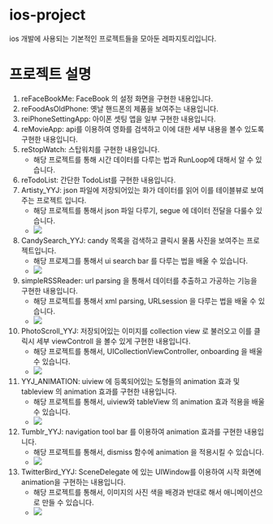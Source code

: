 # ios-project
ios 개발에 사용되는 기본적인 프로젝트들을 모아둔 레파지토리입니다. 

# 프로젝트 설명

1. reFaceBookMe: FaceBook 의 설정 화면을 구현한 내용입니다. 
2. reFoodAsOldPhone: 옛날 핸드폰의 제품을 보여주는 내용입니다.
3. reiPhoneSettingApp: 아이폰 셋팅 앱을 일부 구현한 내용입니다. 
4. reMovieApp: api를 이용하여 영화를 검색하고 이에 대한 세부 내용을 볼수 있도록 구현한 내용입니다.
5. reStopWatch: 스탑워치를 구현한 내용입니다. 
    * 해당 프로젝트를 통해 시간 데이터를 다루는 법과 RunLoop에 대해서 알 수 있습니다. 
6. reTodoList: 간단한 TodoList를 구현한 내용입니다. 
7. Artisty_YYJ: json 파일에 저장되어있는 화가 데이터를 읽어 이를 테이블뷰로 보여주는 프로젝트 입니다. 
    * 해당 프로젝트를 통해서 json 파일 다루기, segue 에 데이터 전달을 다룰수 있습니다. 
    * ![](proj_gif/7_artistry.gif)
8. CandySearch_YYJ: candy 목록을 검색하고 클릭시 물품 사진을 보여주는 프로젝트입니다.
    * 해당 프로제그를 통해서 ui search bar 를 다루는 법을 배울 수 있습니다.
    * ![](proj_gif/8_Candy_Search.gif)
9. simpleRSSReader: url parsing 을 통해서 데이터를 추출하고 가공하는 기능을 구현한 내용입니다.
    * 해당 프로젝트를 통해서 xml parsing, URLsession 을 다루는 법을 배울 수 있습니다.
    * ![](proj_gif/9_simple%20RSS%20Reader.gif)
10. PhotoScroll_YYJ: 저장되어있는 이미지를 collection view 로 불러오고 이를 클릭시 세부 viewControll 을 볼수 있게 구현한 내용입니다.
    * 해당 프로젝트를 통해서, UICollectionViewController, onboarding 을 배울 수 있습니다.
    * ![](proj_gif/10_PhotoScroll.gif)
11. YYJ_ANIMATION: uiview 에 등록되어있는 도형들의 animation 효과 및 tableview 의 animation 효과를 구현한 내용입니다.
	* 해당 프로젝트를 통해서, uiview와 tableView 의 animation 효과 적용을 배울 수 있습니다. 
	* ![](proj_gif/11_YYJ_ANIMATION.gif)
12. Tumblr_YYJ: navigation tool bar 를 이용하여 animation 효과를 구현한 내용입니다. 
    * 해당 프로젝트를 통해서, dismiss 함수에 animation 을 적용시킬 수 있습니다.
	* ![](proj_gif/12_Tumblr_YYJ.gif)
13. TwitterBird_YYJ: SceneDelegate 에 있는 UIWindow를 이용하여 시작 화면에 animation을 구현하는 내용입니다.
	* 해당 프로젝트를 통해서, 이미지의 사진 색을 배경과 반대로 해서 애니메이션으로 만들 수 있습니다.
	* ![](proj_gif/13_TwitterBird_YYJ.gif)
